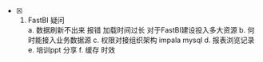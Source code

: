 - [x] 1. FastBI 疑问  
        a. 数据刷新不出来  报错  加载时间过长   对于FastBI建设投入多大资源
        b. 何时能接入业务数据源
        c. 权限对接组织架构   impala mysql 
        d. 报表浏览记录
        e. 培训ppt 分享
        f. 缓存 时效